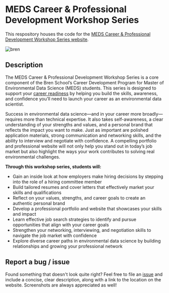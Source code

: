 # MEDS Career & Professional Development Workshop Series

This respository houses the code for the [MEDS Career & Professional Development Workshop Series website](https://ucsb-meds.github.io/career-professional-dev/).

![bren](https://github.com/user-attachments/assets/5bb17736-01e0-4e17-ad1c-0dac10255f4f)

## Description

The MEDS Career & Professional Development Workshop Series is a core component of the Bren School’s Career Development Program for Master of Environmental Data Science (MEDS) students. This series is designed to support your [career readiness](https://www.naceweb.org/career-readiness/competencies/career-readiness-defined) by helping you build the skills, awareness, and confidence you’ll need to launch your career as an environmental data scientist.

Success in environmental data science—and in your career more broadly—requires more than technical expertise. It also takes self-awareness, a clear understanding of your strengths and values, and a personal brand that reflects the impact you want to make. Just as important are polished application materials, strong communication and networking skills, and the ability to interview and negotiate with confidence. A compelling portfolio and professional website will not only help you stand out in today’s job market but also highlight the ways your work contributes to solving real environmental challenges.

**Through this workshop series, students will:**

- Gain an inside look at how employers make hiring decisions by stepping into the role of a hiring committee member
- Build tailored resumes and cover letters that effectively market your skills and qualifications
- Reflect on your values, strengths, and career goals to create an authentic personal brand
- Develop a professional portfolio and website that showcases your skills and impact
- Learn effective job search strategies to identify and pursue opportunities that align with your career goals
- Strengthen your networking, interviewing, and negotiation skills to navigate the job market with confidence
- Explore diverse career paths in environmental data science by building relationships and growing your professional network

## Report a bug / issue

Found something that doesn't look quite right? Feel free to file an [issue](https://github.com/UCSB-MEDS/career-professional-dev/issues) and include a concise, clear description, along with a link to the location on the website. Screenshots are always appreciated as well!

